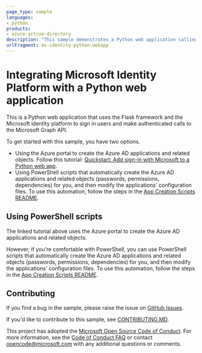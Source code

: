 ```yaml
---
page_type: sample
languages:
- python
products:
- azure-active-directory
description: "This sample demonstrates a Python web application calling a Microsoft Graph that is secured using Azure Active Directory."
urlFragment: ms-identity-python-webapp
---
```

# Integrating Microsoft Identity Platform with a Python web application

This is a Python web application that uses the Flask framework and the Microsoft identity platform to sign in users and make authenticated calls to the Microsoft Graph API.

To get started with this sample, you have two options.

* Using the Azure portal to create the Azure AD applications and related objects. Follow this tutorial:
  [Quickstart: Add sign-in with Microsoft to a Python web app](https://docs.microsoft.com/azure/active-directory/develop/web-app-quickstart?pivots=devlang-python).
* Using PowerShell scripts that automatically create the Azure AD applications and related objects (passwords, permissions, dependencies) for you, and then modify the applications' configuration files. To use this automation, follow the steps in the [App Creation Scripts README](./AppCreationScripts/AppCreationScripts.md).


## Using PowerShell scripts

The linked tutorial above uses the Azure portal to create the Azure AD applications and related objects.

However, if you're comfortable with PowerShell, you can use PowerShell scripts that automatically create the Azure AD applications and related objects (passwords, permissions, dependencies) for you, and then modify the applications' configuration files. To use this automation, follow the steps in the [App Creation Scripts README](./AppCreationScripts/AppCreationScripts.md).

## Contributing

If you find a bug in the sample, please raise the issue on [GitHub Issues](../../issues).

If you'd like to contribute to this sample, see [CONTRIBUTING.MD](/CONTRIBUTING.md).

This project has adopted the [Microsoft Open Source Code of Conduct](https://opensource.microsoft.com/codeofconduct/). For more information, see the [Code of Conduct FAQ](https://opensource.microsoft.com/codeofconduct/faq/) or contact [opencode@microsoft.com](mailto:opencode@microsoft.com) with any additional questions or comments.
